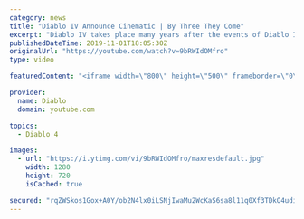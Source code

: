 ```yaml
---
category: news
title: "Diablo IV Announce Cinematic | By Three They Come"
excerpt: "Diablo IV takes place many years after the events of Diablo III, after millions have been slaughtered by the actions of the High Heavens and Burning Hells alike."
publishedDateTime: 2019-11-01T18:05:30Z
originalUrl: "https://youtube.com/watch?v=9bRWIdOMfro"
type: video

featuredContent: "<iframe width=\"800\" height=\"500\" frameborder=\"0\" src=\"https://www.youtube.com/embed/9bRWIdOMfro\" allow=\"accelerometer; autoplay; encrypted-media; gyroscope; picture-in-picture\" allowfullscreen></iframe>"

provider:
  name: Diablo
  domain: youtube.com

topics:
  - Diablo 4

images:
  - url: "https://i.ytimg.com/vi/9bRWIdOMfro/maxresdefault.jpg"
    width: 1280
    height: 720
    isCached: true

secured: "rqZWSkos1Gox+A0Y/ob2N4lx0iLSNjIwaMu2WcKaS6sa8l11q0Xf3TDkO4udiCVfLAv9cGshjldptJBWFGvJ+yfafSfonJFN8sTjWPjUG7dtvD64+JZ352vkkY+bD3PL+xHnbOEQuM34kxRDpSZPjKAQecqe1iryGyIoHVal4Wl34tkjLhLBxSaMraePwS6I0bzgKUcaVX1Ch5PMnIFHsHZvWbF2j32NrmvuzSRUIQW4+o0f+VeH5OIaFK7RBZc+5MrT3YgQsAbGV+W8ds5OmskvKq2ouCCtbOcrBFe2YRXVRjri0b5HHyLaL280y2+g/SqtHs8YDR+vZk+k9JHfnFtU8tAp25DAsXyaDC67T+C2EfhFcGrcgX9dywtokt/5sKGHrG9vBvZa5FGvqwh3X88fk8WOerK9yvn8f7E+tpVFOFY6PlcbeVo8dcLG6qMl;gzJjvV+End2r4kYe0WxOtA=="
---
```


